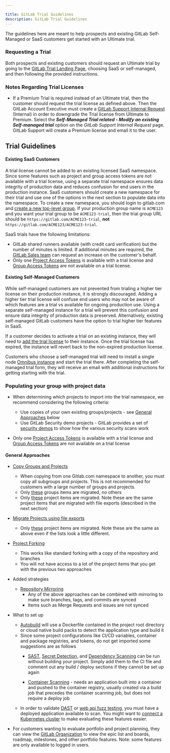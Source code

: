 ```yaml
---

title: GitLab Trial Guidelines
description: GitLab Trial Guidelines
---
```



The guidelines here are meant to help prospects and existing GitLab Self-Managed or SaaS customers get started with an Ultimate trial. 

### Requesting a Trial
Both prospects and existing customers should request an Ultimate trial by going to the [GitLab Trial Landing Page](https://about.gitlab.com/free-trial), choosing SaaS or self-managed, and then following the provided instructions.

### Notes Regarding Trial Licenses

 - If a Premium Trial is required instead of an Ultimate trial, then the customer should request the trial license as defined above. Then the GitLab Account Executive must create a [GitLab Support Internal Request](https://support-super-form-gitlab-com-support-support-op-651f22e90ce6d7.gitlab.io/) (Internal) in order to downgrade the Trial license from Ultimate to Premium. Select the ***Self-Managed Trial related - Modify an existing Self-managed trial*** option on the *GitLab Support Internal Request* page. GitLab Support will create a Premium license and email it to the user.

## Trial Guidelines


#### Existing SaaS Customers

A trial license cannot be added to an existing licensed SaaS namespace.  Since some features such as project and group access tokens are not available with a trial license, using a separate trial namespace ensures data integrity of production data and reduces confusion for end users in the production instance.  SaaS customers should create a new namespace for their trial and use one of the options in the next section to populate data into the namespace. To create a new namespace, you should login to gitlab.com and [create a new top-level group](https://docs.gitlab.com/ee/user/group/manage.html#create-a-group).  If your production group name is `ACME123` and you want your trial group to be `ACME123-trial`, then the trial group URL should be `https://gitlab.com/ACME123-trial`, **not** `https://gitlab.com/ACME123/ACME123-trial`.

SaaS trials have the following limitations:
- GitLab shared runners available (with credit card verification) but the number of minutes is limited.  If additional minutes are required, the [GitLab Sales team](https://about.gitlab.com/sales/) can request an increase on the customer's behalf.
- Only one [Project Access Tokens](https://docs.gitlab.com/ee/user/project/settings/project_access_tokens.html) is available with a trial license and [Group Access Tokens](https://docs.gitlab.com/ee/user/group/settings/group_access_tokens.html) are not available on a trial license.


#### Existing Self-Managed Customers

While self-managed customers are not prevented from trialing a higher tier license on their production instance, it is strongly discouraged.  Adding a higher tier trial license will confuse end users who may not be aware of which features are a trial vs available for ongoing production use.  Using a separate self-managed instance for a trial will prevent this confusion and ensure data integrity of production data is preserved. Alternatively, existing self-managed GitLab customers have the option to trial higher tier features in SaaS.

If a customer decides to activate a trial on an existing instance, they will need to [add the trial license](https://docs.gitlab.com/ee/administration/license_file.html) to their instance.  Once the trial license has expired, the instance will revert back to the non-expired production license.

Customers who choose a self-managed trial will need to install a single node [Omnibus instance](https://docs.gitlab.com/omnibus/) and start the trial there.  After completing the self-managed trial form, they will receive an email with additional instructions for getting starting with the trial.

### Populating your group with project data
 - When determining which projects to import into the trial namespace, we recommend considering the following criteria:
    - Use copies of your own existing groups/projects - see [General Approaches](####general-approaches) below
    - Use GitLab Security demo projects - GitLab provides a set of [security demos](https://gitlab.com/gitlab-org/security-products/demos) to show how the various security scans work

- Only one [Project Access Tokens](https://docs.gitlab.com/ee/user/project/settings/project_access_tokens.html) is available with a trial license and [Group Access Tokens](https://docs.gitlab.com/ee/user/group/settings/group_access_tokens.html) are not available on a trial license
 
#### General Approaches

   - [Copy Groups and Projects](https://docs.gitlab.com/ee/user/group/import/index.html)
      - When copying from one Gitlab.com namespace to another, you must copy all subgroups and projects.  This is not recommended for customers with a large number of groups and projects.
      - Only [these](https://docs.gitlab.com/ee/user/group/import/index.html#migrated-group-items) groups items are migrated, no others
      - Only [these](https://docs.gitlab.com/ee/user/group/import/index.html#migrated-project-items) project items are migrated. Note these are the same project items that are migrated with file exports (described in the next section) 

   - [Migrate Projects using file exports](https://docs.gitlab.com/ee/user/project/settings/import_export.html) 
      - Only [these](https://docs.gitlab.com/ee/user/project/settings/import_export.html#items-that-are-exported) project items are migrated. Note these are the same as above even if the lists look a little different. 

   - [Project Forking](https://docs.gitlab.com/ee/user/project/repository/forking_workflow.html)
      - This works like standard forking with a copy of the repository and branches
      - You will not have access to a lot of the project items that you get with the previous two approaches

- Added strategies
   - [Repository Mirroring](https://docs.gitlab.com/ee/user/project/repository/mirror/index.html)
      - Any of the above approaches can be combined with mirroring to make sure branches, tags, and commits are synced
      - Items such as Merge Requests and issues are not synced

- What to set up
   - [Autobuild](https://docs.gitlab.com/ee/topics/autodevops/stages.html#auto-build) will use a Dockerfile contained in the project root directory or cloud native build packs to detect the application type and build it
   - Since some project configurations like CI/CD variables, container and package registries, and tokens, do not get imported some suggestions are as follows
      - [SAST](https://docs.gitlab.com/ee/user/application_security/sast/), [Secret Detection](https://docs.gitlab.com/ee/user/application_security/secret_detection/), and [Dependency Scanning](https://docs.gitlab.com/ee/user/application_security/dependency_scanning/) can be run without building your project. Simply add them to the CI file and comment out any build / deploy sections if they cannot be set up again
      
      - [Container Scanning](https://docs.gitlab.com/ee/user/application_security/container_scanning/) - needs an application built into a container and pushed to the container registry, usually created via a build job that precedes the container scanning job, but does not require a deploy job
   - In order to validate [DAST](https://docs.gitlab.com/ee/user/application_security/dast/) or [web api fuzz testing](https://docs.gitlab.com/ee/user/application_security/api_fuzzing/), you must have a deployed application available to scan.  You might want to [connect a Kubernetes cluster](https://docs.gitlab.com/ee/user/clusters/agent/) to make evaluating these features easier. 

- For customers wanting to evaluate portfolio and project planning, they can view the [GitLab Organization](https://gitlab.com/groups/gitlab-com/) to view the epic list and boards, roadmap, milestones, and other portfolio features.  Note: some features are only available to logged in users.
